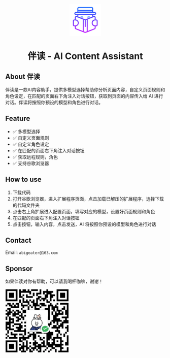 <p align="center">
  <img src="icon.png" alt="伴读" width="100"><br>
</p>


<h1 align="center">伴读 - AI Content Assistant</h1>

## About 伴读

伴读是一款AI内容助手，提供多模型选择帮助你分析页面内容，自定义页面规则和角色设定，在匹配的页面右下角注入对话按钮，获取到页面的内容传入给 AI 进行对话。伴读将按照你预设的模型和角色进行对话。

## Feature

- ✅ 多模型选择
- ✅ 自定义页面规则
- ✅ 自定义角色设定
- ✅ 在匹配的页面右下角注入对话按钮
- ✅ 获取远程规则，角色
- ✅ 支持谷歌浏览器

## How to use

1. 下载代码
2. 打开谷歌浏览器，进入扩展程序页面，点击加载已解压的扩展程序，选择下载的代码文件夹
3. 点击右上角扩展进入配置页面，填写对应的模型，设置好页面规则和角色
4. 在匹配的页面右下角注入对话按钮
5. 点击按钮，输入内容，点击发送，AI 将按照你预设的模型和角色进行对话

## Contact

Email: `abigeater@163.com`

## Sponsor

如果伴读对你有帮助，可以请我喝杯咖啡，谢谢！

<img src="./assets/qrcode.png" alt="Sponsor" width="200">

